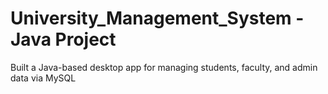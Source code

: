 # University_Management_System - Java Project
Built a Java-based desktop app for managing students, faculty, and admin data via MySQL
